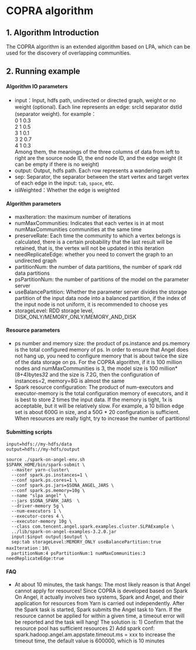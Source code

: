 # COPRA algorithm
## 1. Algorithm Introduction
The COPRA algorithm is an extended algorithm based on LPA, which can be used for the discovery of overlapping communities.

## 2. Running example
#### Algorithm IO parameters

- input：Input, hdfs path, undirected or directed graph, weight or no weight (optional). Each line represents an edge: srcId separator dstId (separator weight). for example：  <br>
0 1 0.3 <br>
2 1 0.5 <br>
3 1 0.1 <br>
3 2 0.7 <br>
4 1 0.3 <br>
Among them, the meanings of the three columns of data from left to right are the source node ID, the end node ID, and the edge weight (it can be empty if there is no weight)
- output: Output, hdfs path. Each row represents a wandering path
- sep: Separator, the separator between the start vertex and target vertex of each edge in the input: `tab`, `space`, etc.
- isWeighted：Whether the edge is weighted


#### Algorithm parameters

- maxIteration: the maximum number of iterations
- numMaxCommunities: Indicates that each vertex is in at most numMaxCommunities communities at the same time
- preserveRate: Each time the community to which a vertex belongs is calculated, there is a certain probability that the last result will be retained, that is, the vertex will not be updated in this iteration
- needReplicateEdge: whether you need to convert the graph to an undirected graph
- partitionNum: the number of data partitions, the number of spark rdd data partitions
- psPartitionNum: the number of partitions of the model on the parameter server
- useBalancePartition: Whether the parameter server divides the storage partition of the input data node into a balanced partition, if the index of the input node is not uniform, it is recommended to choose yes
- storageLevel: RDD storage level, DISK_ONLY/MEMORY_ONLY/MEMORY_AND_DISK

#### Resource parameters

- ps number and memory size: the product of ps.instance and ps.memory is the total configured memory of ps. 
In order to ensure that Angel does not hang up, you need to configure memory that is about twice the size of the data storage on ps. 
For the COPRA algorithm, if it is 100 million nodes and numMaxCommunities is 3, the model size is 100 million*(8+4)bytes*3*2 and the size is 7.2G, 
then the configuration of instances=2, memory=8G is almost the same
- Spark resource configuration: The product of num-executors and executor-memory is the total configuration memory of executors, 
and it is best to store 2 times the input data. If the memory is tight, 1x is acceptable, but it will be relatively slow. 
For example, a 10 billion edge set is about 600G in size, and a 50G * 20 configuration is sufficient. When resources are really tight, 
try to increase the number of partitions!
#### Submitting scripts

```
input=hdfs://my-hdfs/data
output=hdfs://my-hdfs/output

source ./spark-on-angel-env.sh
$SPARK_HOME/bin/spark-submit \
  --master yarn-cluster\
  --conf spark.ps.instances=1 \
  --conf spark.ps.cores=1 \
  --conf spark.ps.jars=$SONA_ANGEL_JARS \
  --conf spark.ps.memory=10g \
  --name "slpa angel" \
  --jars $SONA_SPARK_JARS  \
  --driver-memory 5g \
  --num-executors 1 \
  --executor-cores 4 \
  --executor-memory 10g \
  --class com.tencent.angel.spark.examples.cluster.SLPAExample \
  ../lib/spark-on-angel-examples-3.2.0.jar
  input:$input output:$output \
  sep:tab storageLevel:MEMORY_ONLY useBalancePartition:true maxIteration：10\
  partitionNum:4 psPartitionNum:1 numMaxCommunities:3 needReplicateEdge:true
```

#### FAQ
  - At about 10 minutes, the task hangs: The most likely reason is that Angel cannot apply for resources! Since COPRA is developed based on Spark On Angel, it actually involves two systems, Spark and Angel, and their application for resources from Yarn is carried out independently. After the Spark task is started, Spark submits the Angel task to Yarn. If the resource cannot be applied for within a given time, a timeout error will be reported and the task will hang! The solution is: 1) Confirm that the resource pool has sufficient resources 2) Add spark conf: spark.hadoop.angel.am.appstate.timeout.ms = xxx to increase the timeout time, the default value is 600000, which is 10 minutes
